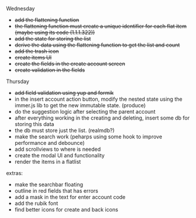 Wednesday
- ~~add the flattening function~~
- ~~the flattening function must create a unique identifier for each flat item (maybe using its code (1.1.1.322))~~
- ~~add the state for storing the list~~
- ~~derive the data using the flattening function to get the list and count~~
- ~~add the trash icon~~
- ~~create items UI~~
- ~~create the fields in the create account screen~~
- ~~create validation in the fields~~

Thursday
- ~~add field validation using yup and formik~~
- in the insert account action button, modify the nested state using the immer.js lib to get the new immutable state. (produce)
- do the suggestion logic after selecting the parent account
- after everything working in the creating and deleting, insert some db for storing this data
- the db must store just the list. (realmdb?)
- make the search work (peharps using some hook to improve performance and debounce)
- add scrollviews to where is needed
- create the modal UI and functionality
- render the items in a flatlist

extras:
- make the searchbar floating
- outline in red fields that has errors
- add a mask in the text for enter account code
- add the rubik font
- find better icons for create and back icons